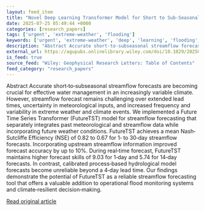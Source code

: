 ```yaml
---
layout: feed_item
title: "Novel Deep Learning Transformer Model for Short to Sub‐Seasonal Streamflow Forecast"
date: 2025-07-25 05:49:44 +0000
categories: [research_papers]
tags: ['urgent', 'extreme-weather', 'flooding']
keywords: ['urgent', 'extreme-weather', 'deep', 'learning', 'flooding', 'novel']
description: "Abstract Accurate short‐to‐subseasonal streamflow forecasts are becoming crucial for effective water management in an increasingly variable climate"
external_url: https://agupubs.onlinelibrary.wiley.com/doi/10.1029/2025GL116707?af=R
is_feed: true
source_feed: "Wiley: Geophysical Research Letters: Table of Contents"
feed_category: "research_papers"
---
```


Abstract Accurate short‐to‐subseasonal streamflow forecasts are becoming crucial for effective water management in an increasingly variable climate. However, streamflow forecast remains challenging over extended lead times, uncertainty in meteorological inputs, and increased frequency and variability in extreme weather and climate events. We implemented a Future Time Series Transformer (FutureTST) model for streamflow forecasting that separately integrates past meteorological and streamflow data while incorporating future weather conditions. FutureTST achieves a mean Nash‐Sutcliffe Efficiency (NSE) of 0.82 to 0.67 for 1‐ to 30‐day streamflow forecasts. Incorporating upstream streamflow information improved forecast accuracy by up to 10%. During real‐time forecast, FutureTST maintains higher forecast skills of 9.03 for 1‐day and 5.74 for 14‐day forecasts. In contrast, calibrated process‐based hydrological model forecasts become unreliable beyond a 4‐day lead time. Our findings demonstrate the potential of FutureTST as a reliable streamflow forecasting tool that offers a valuable addition to operational flood monitoring systems and climate‐resilient decision‐making.

[Read original article](https://agupubs.onlinelibrary.wiley.com/doi/10.1029/2025GL116707?af=R)
